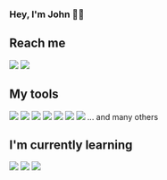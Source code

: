 ### Hey, I'm John 👋🏽


## Reach me
<a href="https://www.linkedin.com/in/john-a-b36974116/"><img src="https://img.shields.io/badge/-LinkedIn-0A66C2?logo=LinkedIn&logoColor=black&style=flat-square"></a> <a href="mailto:john.alban41@gmail.com"><img src="https://img.shields.io/badge/-Gmail-EA4335?logo=Gmail&logoColor=black&style=flat-square"></a>


## My tools
<img src="https://img.shields.io/badge/-JavaScript-F7DF1E?logo=JavaScript&logoColor=black&style=flat-square"> <img src="https://img.shields.io/badge/-Node.JS-339933?logo=Node.js&logoColor=black&style=flat-square"> <img src="https://img.shields.io/badge/-HTML5-E34F26?logo=HTML5&logoColor=black&style=flat-square"> <img src="https://img.shields.io/badge/-CSS3-1572B6?logo=CSS3&logoColor=black&style=flat-square"> <img src="https://img.shields.io/badge/-Firebase-FFCA28?logo=Firebase&logoColor=black&style=flat-square"> <img src="https://img.shields.io/badge/-PostgreSQL-4169E1?logo=PostgreSQL&logoColor=black&style=flat-square"> <img src="https://img.shields.io/badge/-React-61DAFB?logo=React&logoColor=black&style=flat-square"> ... and many others

## I'm currently learning
<img src="https://img.shields.io/badge/-Angular-DD0031?logo=Angular&logoColor=black&style=flat-square"> <img src="https://img.shields.io/badge/-TypeScript-3178C6?logo=TypeScript&logoColor=black&style=flat-square"> <img src="https://img.shields.io/badge/-Swift-F05138?logo=Swift&logoColor=black&style=flat-square">

<!--
**JohnA28/JohnA28** is a ✨ _special_ ✨ repository because its `README.md` (this file) appears on your GitHub profile.

Here are some ideas to get you started:

- 🔭 I’m currently working on ...
- 🌱 I’m currently learning ...
- 👯 I’m looking to collaborate on ...
- 🤔 I’m looking for help with ...
- 💬 Ask me about ...
- 📫 How to reach me: ...
- 😄 Pronouns: ...
- ⚡ Fun fact: ...
-->
